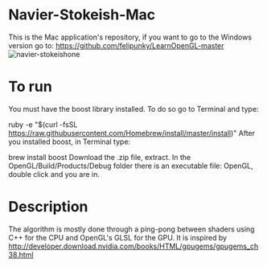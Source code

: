 # Navier-Stokeish-Mac
This is the Mac application's repository, if you want to go to the Windows version go to: https://github.com/felipunky/LearnOpenGL-master
![navier-stokeishone](https://user-images.githubusercontent.com/21000020/48667011-bbb71080-ea9a-11e8-975a-302d2d594885.gif)
# To run
You must have the boost library installed. To do so go to Terminal and type: 

ruby -e "$(curl -fsSL https://raw.githubusercontent.com/Homebrew/install/master/install)"
After you installed boost, in Terminal type:

brew install boost
Download the .zip file, extract. In the OpenGL/Build/Products/Debug folder there is an executable file: OpenGL, double click and you are in.
# Description
The algorithm is mostly done through a ping-pong between shaders using C++ for the CPU and OpenGL's GLSL for the GPU. It is inspired by http://developer.download.nvidia.com/books/HTML/gpugems/gpugems_ch38.html
